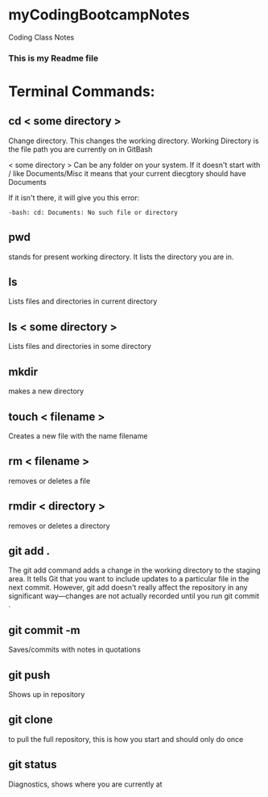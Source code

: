 # myCodingBootcampNotes
Coding Class Notes

### This is my Readme file

# Terminal Commands:
## cd < some directory >
Change directory. This changes the working directory. Working Directory is the file path you are currently on in GitBash

< some directory > Can be any folder on your system. If it doesn't start with / like Documents/Misc it means that your current diecgtory should have Documents

If it isn't there, it will give you this error: 

`-bash: cd: Documents: No such file or directory`

## pwd

stands for present working directory. It lists the directory you are in.

## ls

Lists files and directories in current directory

## ls < some directory >
Lists files and directories in some directory

## mkdir
makes a new directory

## touch < filename >
Creates a new file with the name filename

## rm < filename >
removes or deletes a file

## rmdir < directory >
removes or deletes a directory

## git add .
The git add command adds a change in the working directory to the staging area. It tells Git that you want to include updates to a particular file in the next commit. However, git add doesn't really affect the repository in any significant way—changes are not actually recorded until you run git commit .

## git commit -m
Saves/commits with notes in quotations

## git push
Shows up in repository

## git clone
to pull the full repository, this is how you start and should only do once

## git status
Diagnostics, shows where you are currently at
